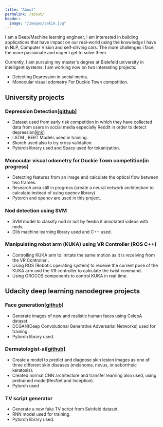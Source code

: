 ```yaml
---
title: "About"
permalink: /about/
header:
  image: "/images/zakim.jpg"
---
```


I am a Deep/Machine learning engineer, I am interested in building applications that have impact on our real-world using the knowledge I have in  NLP, Computer Vision and self-driving cars. The more challenges i face, the more passionate and eager i get to solve them.

Currently, I am pursuing my master's degree at Bielefeld university in intelligent systems.
I am working now on two interesting projects:
- Detecting Depression in social media.
- Monocular visual odometry For Duckie Town competition.

## University projects
### Depression Detection[[github]](https://github.com/noureldinalaa/depression_detector)

-  Dataset used from early risk competition in which they have collected data from users in social media especially Reddit in order to detect depression[[link]](https://early.irlab.org/2018/index.html)
- LSTM , BERT Models used in training.
- Skorch used also to try cross validation.
- Pytorch library used and Spacy used for tokanization.

### Monocular visual odometry for Duckie Town competition(in progress)

- Detecting features from an image and calculate the optical flow between two frames.
- Research area still in progress (create a neural network architecture to calculate instead of using opencv library)
- Pytorch and opencv are used in this project.

### Nod detection using SVM

- SVM model to classify nod or not by feedin it annotated videos with nods.
- Dlib machine learning library used and C++ used.

### Manipulating robot arm (KUKA) using VR Controller (ROS C++)

- Controlling KUKA arm to imitate the same motion as it is receiving from the VR Controller .
- Using ROS (Robotic operating system) to receive the current pose of the KUKA arm  and the VR controller to calculate the twist command.
- Using OROCOS components to control KUKA in real time.

## Udacity deep learning nanodegree projects

### Face generation[[github]](https://github.com/noureldinalaa/Face_Generation)

- Generate images of new and realistic human faces using CelebA dataset.
- DCGAN(Deep Convolutional Generative Adversarial Networks) used for training.
- Pytorch library used.

### Dermatologist-ai[[github]](https://github.com/noureldinalaa/dermatologist-ai)

- Create a model to predict and diagnose skin lesion images as one of three different skin diseases (melanoma, nevus, or seborrheic keratosis).
- Created normal CNN architecture and transfer learning also used, using pretrained model(ResNet and Inception).
- Pytorch used

### TV script generator

- Generate a new fake TV script from Seinfeld dataset.
- RNN model used for training.
- Pytorch library used.
